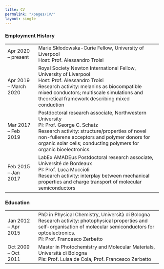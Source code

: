 ```yaml
---
title: CV 
permalink: "/pages/CV/"
layout: single
---
```


### Employment History

<table>
<tbody>
  <tr>
    <td>Apr 2020 – present</td>
    <td>Marie Skłodowska-Curie Fellow, University of Liverpool <br>Host: Prof. Alessandro Troisi<br></td>
  </tr>
  <tr>
    <td>Apr 2019 – March 2020</td>
    <td>Royal Society Newton International Fellow, <br>University of Liverpool<br>Host: Prof. Alessandro Troisi<br>Research activity: melanins as biocompatible mixed conductors; multiscale simulations and theoretical framework describing mixed conduction</td>
  </tr>
  <tr>
    <td>Mar 2017 – Feb 2019</td>
    <td>Postdoctoral research associate, Northwestern University<br>PI: Prof. George C. Schatz<br>Research activity: structure/properties of novel non-fullerene acceptors and polymer donors for organic solar cells; conducting polymers for organic bioelectronics<br></td>
  </tr>
  <tr>
    <td>Feb 2015 –  Jan 2017</td>
    <td>LabEx AMADEus Postdoctoral research associate, <br>Université de Bordeaux<br>PI: Prof. Luca Muccioli<br>Research activity: interplay between mechanical properties and charge transport of molecular semiconductors<br></td>
  </tr>
</tbody>
</table>


### Education

<table>
<tbody>
  <tr>
    <td>Jan 2012 – Apr 2015 </td>
    <td>PhD in Physical Chemistry, Università di Bologna<br>Research activity: photophysical properties and self-organisation of molecular semiconductors for optoelectronics.<br>PI: Prof. Francesco Zerbetto<br></td>
  </tr>
  <tr>
    <td>Oct 2009 – Oct 2011</td>
    <td>Master in Photochemistry and Molecular Materials, Università di Bologna<br>PIs: Prof. Luisa de Cola, Prof. Francesco Zerbetto</td>
  </tr>
</tbody>
</table>

